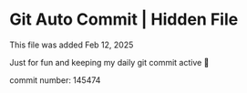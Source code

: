 # Git Auto Commit | Hidden File

This file was added Feb 12, 2025

Just for fun and keeping my daily git commit active 🤪

commit number: 145474
